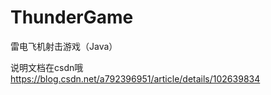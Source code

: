 # ThunderGame
雷电飞机射击游戏（Java）

说明文档在csdn哦
https://blog.csdn.net/a792396951/article/details/102639834
